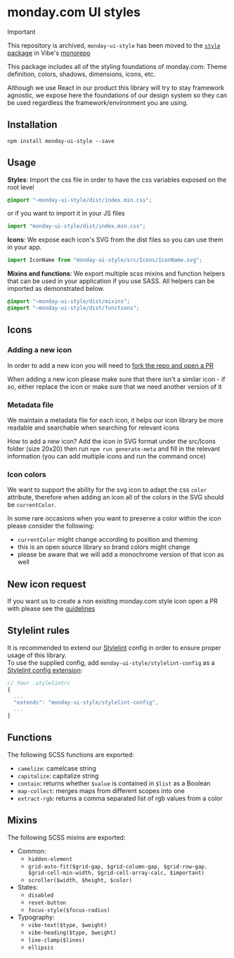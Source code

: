 # monday.com UI styles


> [!IMPORTANT]  
> This repository is archived, `monday-ui-style` has been moved to the [`style` package](https://github.com/mondaycom/monday-ui-react-core/tree/master/packages/style) in Vibe's [monorepo](https://github.com/mondaycom/monday-ui-react-core)

This package includes all of the styling foundations of monday.com: Theme definition, colors, shadows, dimensions, icons, etc.

Although we use React in our product this library will try to stay framework agnostic, we expose here the foundations of our design system so they can be used regardless the framework/environment you are using.

## Installation

```
npm install monday-ui-style --save
```

## Usage

**Styles**: Import the css file in order to have the css variables exposed on the root level

```scss
@import "~monday-ui-style/dist/index.min.css";
```

or if you want to import it in your JS files

```javascript
import "monday-ui-style/dist/index.min.css";
```

**Icons**: We expose each icon's SVG from the dist files so you can use them in your app.

```javascript
import IconName from "monday-ui-style/src/Icons/IconName.svg";
```

**Mixins and functions**: We export multiple scss mixins and function helpers that can be used in your application if you use SASS. All helpers can be imported as demonstrated below.

```scss
@import "~monday-ui-style/dist/mixins";
@import "~monday-ui-style/dist/functions";
```

## Icons

### Adding a new icon

In order to add a new icon you will need to [fork the repo and open a PR](https://docs.github.com/en/github/collaborating-with-issues-and-pull-requests/creating-a-pull-request-from-a-fork)

When adding a new icon please make sure that there isn't a similar icon - if so, either replace the icon or make sure that we need another version of it

### Metadata file

We maintain a metadata file for each icon, it helps our icon library be more readable and searchable when searching for relevant icons

How to add a new icon?
Add the icon in SVG format under the src/Icons folder (size 20x20)
then run `npm run generate-meta` and fill in the relevant information (you can add multiple icons and run the command once)

### Icon colors

We want to support the ability for the svg icon to adapt the css `color` attribute, therefore when adding an icon
all of the colors in the SVG should be `currentColor`.

In some rare occasions when you want to preserve a color within the icon please consider the following:

- `currentColor` might change according to position and theming
- this is an open source library so brand colors might change
- please be aware that we will add a monochrome version of that icon as well

## New icon request

If you want us to create a non existing monday.com style icon open a PR with please see the [guidelines](ICON_REQUEST.md)

## Stylelint rules

It is recommended to extend our [Stylelint](https://stylelint.io/) config in order to ensure proper usage of this library.  
To use the supplied config, add `monday-ui-style/stylelint-config` as a [Stylelint config extension](https://stylelint.io/user-guide/configure/#extends):

```js
// Your .stylelintrc
{
  ...
  "extends": "monday-ui-style/stylelint-config",
  ...
}
```

## Functions

The following SCSS functions are exported:

- `camelize`: camelcase string
- `capitalize`: capitalize string
- `contain`: returns whether `$value` is contained in `$list` as a Boolean
- `map-collect`: merges maps from different scopes into one
- `extract-rgb`: returns a comma separated list of rgb values from a color

## Mixins

The following SCSS mixins are exported:

- Common:
  - `hidden-element`
  - `grid-auto-fit($grid-gap, $grid-column-gap, $grid-row-gap. $grid-cell-min-width, $grid-cell-array-calc, $important)`
  - `scroller($width, $height, $color)`
- States:
  - `disabled`
  - `reset-button`
  - `focus-style($focus-radius)`
- Typography:
  - `vibe-text($type, $weight)`
  - `vibe-heading($type, $weight)`
  - `line-clamp($lines)`
  - `ellipsis`
